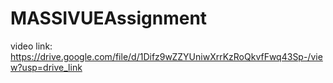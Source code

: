 # MASSIVUEAssignment

video link: https://drive.google.com/file/d/1Difz9wZZYUniwXrrKzRoQkvfFwq43Sp-/view?usp=drive_link
